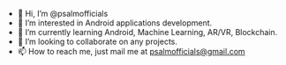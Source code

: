 - 👋 Hi, I’m @psalmofficials
- 👀 I’m interested in Android applications development.
- 🌱 I’m currently learning Android, Machine Learning, AR/VR, Blockchain.
- 💞️ I’m looking to collaborate on any projects.
- 📫 How to reach me, just mail me at psalmofficials@gmail.com

<!---
psalmofficials/psalmofficials is a ✨ special ✨ repository because its `README.md` (this file) appears on your GitHub profile.
You can click the Preview link to take a look at your changes.
--->
